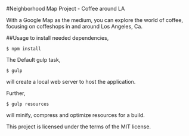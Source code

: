 #Neighborhood Map Project - Coffee around LA

With a Google Map as the medium, you can explore the world of coffee, focusing on coffeshops in and around Los Angeles, Ca.

##Usage
to install needed dependencies,
```
$ npm install
```

The Default gulp task, 
```
$ gulp
```
will create a local web server to host the application. 

Further,
```
$ gulp resources
```
will minify, compress and optimize resources for a build.

This project is licensed under the terms of the MIT license.
